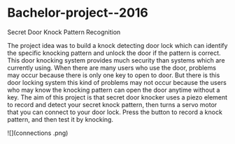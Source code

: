 # Bachelor-project--2016
Secret Door Knock Pattern Recognition

The project idea was to build a knock detecting door lock which can identify the specific knocking pattern and unlock the door if the pattern is correct. This door knocking system provides much security than systems which are currently using. When there are many users who use the door, problems may occur because there is only one key to open to door. But there is this door locking system this kind of problems may not occur because the users who may know the knocking pattern can open the door anytime without a key.
The aim of this project is that secret door knocker uses a piezo element to record and detect your secret knock pattern, then turns a servo motor that you can connect to your door lock. Press the button to record a knock pattern, and then test it by knocking.

![](connections .png)
